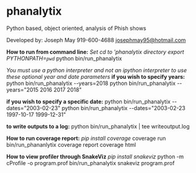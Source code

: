 # phanalytix
Python based, object oriented, analysis of Phish shows

Developed by:
  Joseph May
  919-600-4688
  josephmay95@hotmail.com


**How to run from command line:**
  *Set cd to 'phanalytix directory*
  *export PYTHONPATH=`pwd`*
  python bin/run_phanalytix 

  *You must use a python interpreter and not an ipython interpreter to use these optional year and date parameters*
  **if you wish to specify years:**
    python bin/run_phanalytix --years=2018
    python bin/run_phanalytix --years="2015 2016 2017 2018"

  **if you wish to specify a specific date:**
    python bin/run_phanalytix --dates="2003-02-23"
    python bin/run_phanalytix --dates="2003-02-23 1997-10-17 1999-12-31"
    
  **to write outputs to a log:**
    python bin/run_phanalytix | tee writeoutput.log


**How to run coverage report:**
  *pip install coverage*
  coverage run bin/run_phananlytix
  coverage report
  coverage html

**How to view profiler through SnakeViz**
  *pip install snakeviz*
  python -m cProfile -o program.prof bin/run_phanalytix
  snakeviz program.prof
